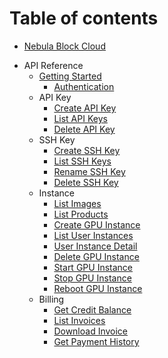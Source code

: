# Table of contents

* [Nebula Block Cloud](README.md)

[//]: # (* Home)

[//]: # (    * [Project Introduction]&#40;Home/Project_Introduction.md&#41;)

[//]: # (* Tutorials)

[//]: # (    * [Create Instance]&#40;Tutorials/Create_Instance.md&#41;)

[//]: # (* Payment & Billing)

[//]: # (    * [Billing Policy]&#40;Payment_and_Billing/Billing_Policy.md&#41;)

[//]: # (    * [Card Payment]&#40;Payment_and_Billing/Card_Payment.md&#41;)

[//]: # (    * [Crypto Payment]&#40;Payment_and_Billing/Crypto_Payment.md&#41;)
* API Reference
    * [Getting Started](GETTING_STARTED.md)
      * [Authentication](Getting_Started/Authentication.md)
    * API Key
      * [Create API Key](API_Reference/API_Key/Create_API_Key.md)
      * [List API Keys](API_Reference/API_Key/List_API_Keys.md)
      * [Delete API Key](API_Reference/API_Key/Delete_API_Key.md)
    * SSH Key
      * [Create SSH Key](API_Reference/SSH_Key/Create_SSH_Key.md)
      * [List SSH Keys](API_Reference/SSH_Key/List_SSH_Keys.md)
      * [Rename SSH Key](API_Reference/SSH_Key/Rename_SSH_Key.md)
      * [Delete SSH Key](API_Reference/SSH_Key/Delete_SSH_Key.md)
    * Instance
      * [List Images](API_Reference/Instance/List_images.md)
      * [List Products](API_Reference/Instance/List_Products.md)
      * [Create GPU Instance](API_Reference/Instance/Create_GPU_Instance.md)
      * [List User Instances](API_Reference/Instance/List_User_Instances.md)
      * [User Instance Detail](API_Reference/Instance/User_Instance_Detail.md)
      * [Delete GPU Instance](API_Reference/Instance/Delete_GPU_Instance.md)
      * [Start GPU Instance](API_Reference/Instance/Start_GPU_Instance.md)
      * [Stop GPU Instance](API_Reference/Instance/Stop_GPU_Instance.md)
      * [Reboot GPU Instance](API_Reference/Instance/Reboot_GPU_Instance.md)
    * Billing
      * [Get Credit Balance](API_Reference/Billing_Resources/Get_Credit_Balance.md)
      * [List Invoices](API_Reference/Billing_Resources/List_Invoices.md)
      * [Download Invoice](API_Reference/Billing_Resources/Download_Invoice.md)
      * [Get Payment History](API_Reference/Billing_Resources/Get_Payment_History.md)

